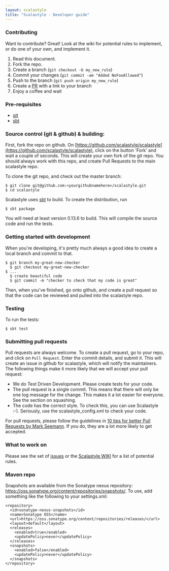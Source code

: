 ```yaml
---
layout: scalastyle
title: "Scalastyle - Developer guide"
---
```


### Contributing

Want to contribute? Great! Look at the wiki for potential rules to implement, or do one of your own, and implement it.

1. Read this document.
2. Fork the repo.
3. Create a branch (`git checkout -b my_new_rule`)
4. Commit your changes (`git commit -am "Added NoFooAllowed"`)
5. Push to the branch (`git push origin my_new_rule`)
6. Create a [PR](https://github.com/scalastyle/scalastyle/issues) with a link to your branch
7. Enjoy a coffee and wait

### Pre-requisites

* [git](http://gitscm.com/)
* [sbt](http://www.scala-sbt.org/)

### Source control (git & github) & building:

First, fork the repo on github. On [https://github.com/scalastyle/scalastyle](https://github.com/scalastyle/scalastyle), click on the button 'Fork'
and wait a couple of seconds. This will create your own fork of the git repo. You should always work with this repo, and create Pull Requests to the main scalastyle
repo.

To clone the git repo, and check out the master branch:

    $ git clone git@github.com:<yourgithubnamehere>/scalastyle.git
    $ cd scalastyle

Scalastyle uses [sbt](http://www.scala-sbt.org/) to build. To create the distribution, run

    $ sbt package

You will need at least version 0.13.6 to build. This will compile the source code and run the tests.

### Getting started with development

When you're developing, it's pretty much always a good idea to create a local branch and commit to that.

    $ git branch my-great-new-checker
	  $ git checkout my-great-new-checker
    $ ...
	  $ create beautiful code
	  $ git commit -m "checker to check that my code is great"
	
Then, when you've finished, go onto github, and create a pull request so that the code can be reviewed and pulled into the scalastyle repo.

### Testing

To run the tests:

    $ sbt test

### Submitting pull requests

Pull requests are always welcome. To create a pull request, go to your repo, and click on `Pull Request`. Enter the commit details, and submit it. This will create
an issue in github for scalastyle, which will notify the maintainers. The following things make it more likely that we will accept your pull request:

* We do Test Driven Development. Please create tests for your code.
* The pull request is a single commit. This means that there will only be one log message for the change. This makes it a lot easier for everyone. See the section on squashing.
* The code has the correct style. To check this, you can use Scalastyle :-). Seriously, use the scalastyle_config.xml to check your code.

For pull requests, please follow the guidelines in [10 tips for better Pull Requests by Mark Seemann](http://blog.ploeh.dk/2015/01/15/10-tips-for-better-pull-requests/). If you do, they are a lot more likely to get accepted.

### What to work on

Please see the set of [issues](https://github.com/scalastyle/scalastyle/issues) or the [Scalastyle WIKI](https://github.com/scalastyle/scalastyle/wiki) for a list of potential rules.

### Maven repo

Snapshots are available from the Sonatype nexus repository: https://oss.sonatype.org/content/repositories/snapshots/.
To use, add something like the following to your settings.xml:

    <repository>
      <id>sonatype-nexus-snapshots</id>
      <name>Sonatype OSS</name>
      <url>https://oss.sonatype.org/content/repositories/releases/</url>
      <layout>default</layout>
      <releases>
        <enabled>true</enabled>
        <updatePolicy>never</updatePolicy>
      </releases>
      <snapshots>
        <enabled>false</enabled>
        <updatePolicy>never</updatePolicy>
      </snapshots>
    </repository>


